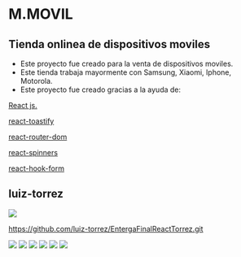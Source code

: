 # M.MOVIL

## Tienda onlinea de dispositivos moviles 
- Este proyecto fue creado para la venta de dispositivos moviles.
- Este tienda trabaja mayormente con Samsung, Xiaomi, Iphone, Motorola.
- Este proyecto fue creado gracias a la ayuda de:

[React js.](https://es.react.dev/)

[react-toastify](https://www.npmjs.com/package/react-toastify)

[react-router-dom](https://www.npmjs.com/package/react-router-dom)

[react-spinners](https://www.npmjs.com/package/react-spinners)

[react-hook-form](https://www.npmjs.com/package/react-hook-form)


## luiz-torrez
![](https://avatars.githubusercontent.com/u/166765875?s=48&v=4)

https://github.com/luiz-torrez/EntergaFinalReactTorrez.git

![](https://img.shields.io/github/stars/pandao/editor.md.svg)
![](https://img.shields.io/github/forks/pandao/editor.md.svg) 
![](https://img.shields.io/github/tag/pandao/editor.md.svg) 
![](https://img.shields.io/github/release/pandao/editor.md.svg) 
![](https://img.shields.io/github/issues/pandao/editor.md.svg) 
![](https://img.shields.io/bower/v/editor.md.svg)